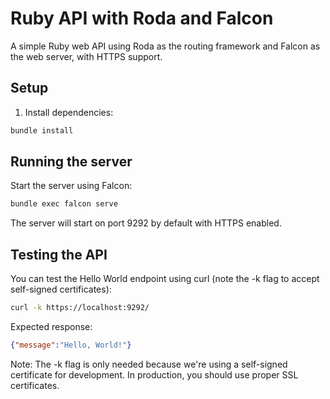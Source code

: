 # Ruby API with Roda and Falcon

A simple Ruby web API using Roda as the routing framework and Falcon as the web server, with HTTPS support.

## Setup

1. Install dependencies:
```bash
bundle install
```

## Running the server

Start the server using Falcon:
```bash
bundle exec falcon serve
```

The server will start on port 9292 by default with HTTPS enabled.

## Testing the API

You can test the Hello World endpoint using curl (note the -k flag to accept self-signed certificates):
```bash
curl -k https://localhost:9292/
```

Expected response:
```json
{"message":"Hello, World!"}
```

Note: The -k flag is only needed because we're using a self-signed certificate for development. In production, you should use proper SSL certificates.
